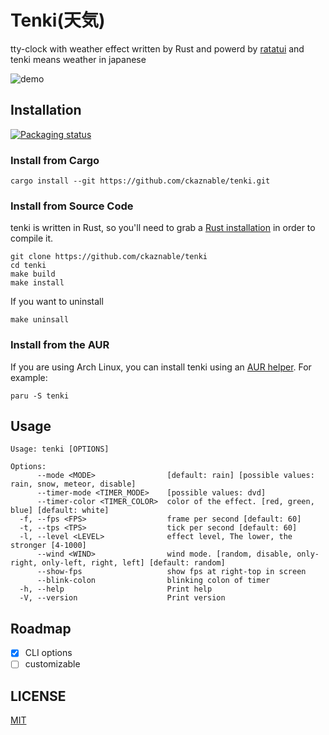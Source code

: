 # Tenki(天気)

tty-clock with weather effect written by Rust and powerd by [ratatui](https://github.com/ratatui-org/ratatui) and tenki means weather in japanese

![demo](./doc/demo.gif)

## Installation


[![Packaging status](https://repology.org/badge/vertical-allrepos/tenki.svg)](https://repology.org/project/tenki/versions)

### Install from Cargo

```
cargo install --git https://github.com/ckaznable/tenki.git
```

### Install from Source Code

tenki is written in Rust, so you'll need to grab a [Rust installation](https://www.rust-lang.org/) in order to compile it.

```shell
git clone https://github.com/ckaznable/tenki
cd tenki
make build
make install
```

If you want to uninstall

```shell
make uninsall
```

### Install from the AUR

If you are using Arch Linux, you can install tenki using an [AUR helper](https://wiki.archlinux.org/title/AUR_helpers). For example:

```shell
paru -S tenki
```

## Usage

```
Usage: tenki [OPTIONS]

Options:
      --mode <MODE>                [default: rain] [possible values: rain, snow, meteor, disable]
      --timer-mode <TIMER_MODE>    [possible values: dvd]
      --timer-color <TIMER_COLOR>  color of the effect. [red, green, blue] [default: white]
  -f, --fps <FPS>                  frame per second [default: 60]
  -t, --tps <TPS>                  tick per second [default: 60]
  -l, --level <LEVEL>              effect level, The lower, the stronger [4-1000]
      --wind <WIND>                wind mode. [random, disable, only-right, only-left, right, left] [default: random]
      --show-fps                   show fps at right-top in screen
      --blink-colon                blinking colon of timer
  -h, --help                       Print help
  -V, --version                    Print version
```

## Roadmap

- [x] CLI options
- [ ] customizable

## LICENSE

[MIT](./LICENSE)

